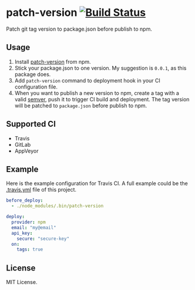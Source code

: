 # patch-version [![Build Status](https://travis-ci.org/lijunle/npm-patch-version.svg?branch=master)](https://travis-ci.org/lijunle/npm-patch-version)

Patch git tag version to package.json before publish to npm.

## Usage

1. Install [patch-version](https://www.npmjs.com/package/patch-version) from npm.
2. Stick your package.json to one version. My suggestion is `0.0.1`, as this package does.
3. Add `patch-version` command to deployment hook in your CI configuration file.
4. When you want to publish a new version to npm, create a tag with a valid [semver](http://semver.org/), push it to trigger CI build and deployment. The tag version will be patched to `package.json` before publish to npm.

## Supported CI

- Travis
- GitLab
- AppVeyor

## Example

Here is the example configuration for Travis CI. A full example could be the [.travis.yml](https://github.com/lijunle/npm-patch-version/blob/master/.travis.yml) file of this project.

```yaml
before_deploy:
  - ./node_modules/.bin/patch-version

deploy:
  provider: npm
  email: "my@email"
  api_key:
    secure: "secure-key"
  on:
    tags: true
```

## License

MIT License.
